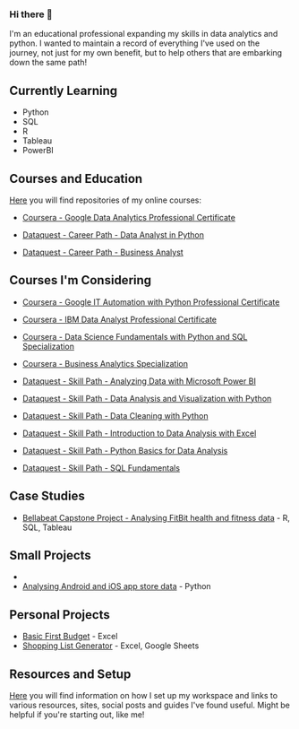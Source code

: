 ### Hi there 👋

I'm an educational professional expanding my skills in data analytics and python. I wanted to maintain a record of everything I've used on the journey, not just for my own benefit, but to help others that are embarking down the same path!

## Currently Learning

- Python
- SQL
- R
- Tableau
- PowerBI

## Courses and Education

[Here](https://github.com/stars/oxbbar/lists/my-courses) you will find repositories of my online courses:

- [Coursera - Google Data Analytics Professional Certificate](https://github.com/oxbar/course-google-data-analytics)

- [Dataquest - Career Path - Data Analyst in Python](https://github.com/oxbbar/course-data-analyst-in-python)
- [Dataquest - Career Path - Business Analyst](https://github.com/oxbbar/course-business-analyst-with-power-bi)

## Courses I'm Considering

- [Coursera - Google IT Automation with Python Professional Certificate](https://github.com/oxbar/course-google-it-automation)
- [Coursera - IBM Data Analyst Professional Certificate](https://github.com/oxbar/course-ibm-data-analyst)
- [Coursera - Data Science Fundamentals with Python and SQL Specialization](https://github.com/oxbar/course-data-science-fundamentals-python-sql)
- [Coursera - Business Analytics Specialization](https://www.coursera.org/specializations/business-analytics)

- [Dataquest - Skill Path - Analyzing Data with Microsoft Power BI](https://www.dataquest.io/path/analyzing-data-with-microsoft-power-bi-skill-path/)
- [Dataquest - Skill Path - Data Analysis and Visualization with Python](https://www.dataquest.io/path/data-analysis-and-visualization-with-python/)
- [Dataquest - Skill Path - Data Cleaning with Python](https://www.dataquest.io/path/data-cleaning-python/)
- [Dataquest - Skill Path - Introduction to Data Analysis with Excel](https://www.dataquest.io/path/introduction-to-data-analysis-with-excel/)
- [Dataquest - Skill Path - Python Basics for Data Analysis](https://www.dataquest.io/path/python-basics-for-data-analysis/)
- [Dataquest - Skill Path - SQL Fundamentals](https://www.dataquest.io/path/sql-skills/)

## Case Studies

- [Bellabeat Capstone Project - Analysing FitBit health and fitness data](https://github.com/oxbbar/course-google-data-analytics/tree/main/course_8_bellabeat) - R, SQL, Tableau

## Small Projects

- 
- [Analysing Android and iOS app store data](https://github.com/oxbbar/course-data-analyst-in-python/tree/main/part_1/analysing-app-data) - Python

## Personal Projects

- [Basic First Budget](https://github.com/oxbbar/excel-first-basic-budget) - Excel
- [Shopping List Generator](https://github.com/oxbbar/excel-shopping-list-generator) - Excel, Google Sheets

## Resources and Setup

[Here](https://github.com/oxbar/course-resources) you will find information on how I set up my workspace and links to various resources, sites, social posts and guides I've found useful. Might be helpful if you're starting out, like me!

<!-- 

TO BE DONE ONE DAY

Intro (A banner one day, visitors, follow)
Courses (Eventually "What I'm Doing" and "What I've Done"
Resources and Setup
## Projects
## Stats
<img height="180em" src="https://github-readme-stats.vercel.app/api?username=oxbar&show_icons=true&hide_border=true&&count_private=true&include_all_commits=true" />
## About Me
## Contact Me

-->
